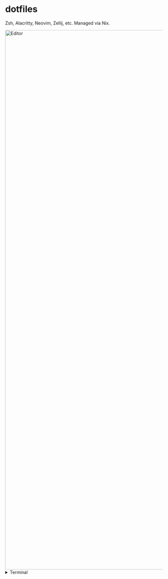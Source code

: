 # dotfiles

Zsh, Alacritty, Neovim, Zellij, etc. Managed via Nix. 

<img width="1728" alt="Editor" src="https://user-images.githubusercontent.com/4244251/213017887-4b4364ef-4df8-4889-8abe-33aee1181c8b.png">

<details>
    <summary>Terminal</summary>
    <img width="1728" alt="Terminal" src="https://user-images.githubusercontent.com/4244251/213017876-62a7a987-c0ac-4515-87db-df1c809351ef.png">
</details>

